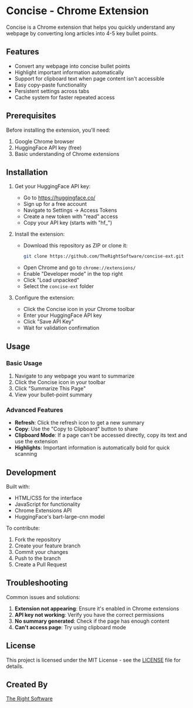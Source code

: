 # Concise - Chrome Extension

Concise is a Chrome extension that helps you quickly understand any webpage by converting long articles into 4-5 key bullet points.

## Features

- Convert any webpage into concise bullet points
- Highlight important information automatically
- Support for clipboard text when page content isn't accessible
- Easy copy-paste functionality
- Persistent settings across tabs
- Cache system for faster repeated access

## Prerequisites

Before installing the extension, you'll need:
1. Google Chrome browser
2. HuggingFace API key (free)
3. Basic understanding of Chrome extensions

## Installation

1. Get your HuggingFace API key:
   - Go to https://huggingface.co/
   - Sign up for a free account
   - Navigate to Settings → Access Tokens
   - Create a new token with "read" access
   - Copy your API key (starts with "hf_")

2. Install the extension:
   - Download this repository as ZIP or clone it:
     ```bash
     git clone https://github.com/TheRightSoftware/concise-ext.git
     ```
   - Open Chrome and go to `chrome://extensions/`
   - Enable "Developer mode" in the top right
   - Click "Load unpacked"
   - Select the `concise-ext` folder

3. Configure the extension:
   - Click the Concise icon in your Chrome toolbar
   - Enter your HuggingFace API key
   - Click "Save API Key"
   - Wait for validation confirmation

## Usage

### Basic Usage
1. Navigate to any webpage you want to summarize
2. Click the Concise icon in your toolbar
3. Click "Summarize This Page"
4. View your bullet-point summary

### Advanced Features
- **Refresh**: Click the refresh icon to get a new summary
- **Copy**: Use the "Copy to Clipboard" button to share
- **Clipboard Mode**: If a page can't be accessed directly, copy its text and use the extension
- **Highlights**: Important information is automatically bold for quick scanning

## Development

Built with:
- HTML/CSS for the interface
- JavaScript for functionality
- Chrome Extensions API
- HuggingFace's bart-large-cnn model

To contribute:
1. Fork the repository
2. Create your feature branch
3. Commit your changes
4. Push to the branch
5. Create a Pull Request

## Troubleshooting

Common issues and solutions:
1. **Extension not appearing**: Ensure it's enabled in Chrome extensions
2. **API key not working**: Verify you have the correct permissions
3. **No summary generated**: Check if the page has enough content
4. **Can't access page**: Try using clipboard mode

## License

This project is licensed under the MIT License - see the [LICENSE](LICENSE) file for details.

## Created By

[The Right Software](https://therightsw.com)